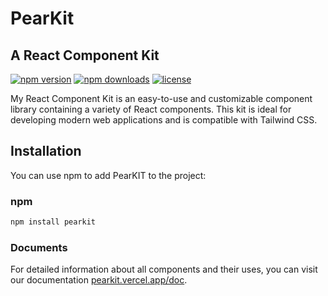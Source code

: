 # PearKit

## A React Component Kit

[![npm version](https://img.shields.io/npm/v/pearkit.svg?style=flat-square)](https://www.npmjs.com/package/pearkit)
[![npm downloads](https://img.shields.io/npm/dm/pearkit.svg?style=flat-square)](https://www.npmjs.com/package/pearkit)
[![license](https://img.shields.io/npm/l/pearkit.svg?style=flat-square)](https://www.npmjs.com/package/pearkit)

My React Component Kit is an easy-to-use and customizable component library containing a variety of React components. This kit is ideal for developing modern web applications and is compatible with Tailwind CSS.

## Installation
You can use npm to add PearKIT to the project:

### npm
```bash
npm install pearkit
```

### Documents
For detailed information about all components and their uses, you can visit our documentation [pearkit.vercel.app/doc](https://pearkit.vercel.app/doc).